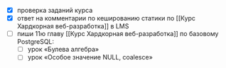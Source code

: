 - [x] проверка заданий курса
- [x] ответ на комментарии по кешированию статики по [[Курс Хардкорная веб-разработка]] в LMS
- [ ] пиши 11ю главу [[Курс Хардкорная веб-разработка]] по базовому PostgreSQL:
	- [ ] урок «Булева алгебра»
	- [ ] урок «Особое значение NULL, coalesce»